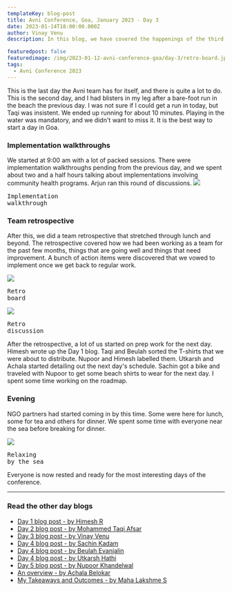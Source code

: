 ```yaml
---
templateKey: blog-post
title: Avni Conference, Goa, January 2023 - Day 3
date: 2023-01-14T18:00:00.000Z
author: Vinay Venu
description: In this blog, we have covered the happenings of the third day of the Avni Conference at Goa, January 2023.

featuredpost: false
featuredimage: /img/2023-01-12-avni-conference-goa/day-3/retro-board.jpeg
tags:
  - Avni Conference 2023
---
```


This is the last day the Avni team has for itself, and there is quite a lot to do. This is the second day, and I had blisters in my leg after a bare-foot run in the beach the previous day. I was not sure if I could get a run in today, but Taqi was insistent. We ended up running for about 10 minutes. Playing in the water was mandatory, and we didn't want to miss it. It is the best way to start a day in Goa.


### Implementation walkthroughs
We started at 9:00 am with a lot of packed sessions. There were implementation walkthroughs pending from the previous day, and we spent about two and a half hours talking about implementations involving community health programs. Arjun ran this round of discussions. 
![](/img/2023-01-12-avni-conference-goa/day-3/implementation-walkthrough.jpeg)<pre>Implementation walkthrough</pre>


### Team retrospective
After this, we did a team retrospective that stretched through lunch and beyond. The retrospective covered how we had been working as a team for the past few months, things that are going well and things that need improvement. A bunch of action items were discovered that we vowed to implement once we get back to regular work.

![](/img/2023-01-12-avni-conference-goa/day-3/retro-board.jpeg)<pre>Retro board</pre>
![](/img/2023-01-12-avni-conference-goa/day-3/retro-discussion.jpeg)<pre>Retro discussion</pre>


After the retrospective, a lot of us started on prep work for the next day. Himesh wrote up the Day 1 blog. Taqi and Beulah sorted the T-shirts that we were about to distribute. Nupoor and Himesh labelled them. Utkarsh and Achala started detailing out the next day's schedule. Sachin got a bike and traveled with Nupoor to get some beach shirts to wear for the next day. I spent some time working on the roadmap.


### Evening
NGO partners had started coming in by this time. Some were here for lunch, some for tea and others for dinner. We spent some time with everyone near the sea before breaking for dinner.

![](/img/2023-01-12-avni-conference-goa/day-3/relax-by-the-sea.jpeg)<pre>Relaxing by the sea</pre>


Everyone is now rested and ready for the most interesting days of the conference.

----------------------------
### Read the other day blogs

* [Day 1 blog post - by Himesh R](https://avniproject.org/blog/2023-01-12-avni-conference-goa-day-1/)
* [Day 2 blog post - by Mohammed Taqi Afsar](https://avniproject.org/blog/2023-01-13-avni-conference-goa-day-2/)
* [Day 3 blog post - by Vinay Venu](https://avniproject.org/blog/2023-01-14-avni-conference-goa-day-3/)
* [Day 4 blog post - by Sachin Kadam](https://avniproject.org/blog/2023-01-15-avni-conference-goa-day-4/)
* [Day 4 blog post - by Beulah Evanjalin](https://avniproject.org/blog/2023-01-17-avni-conference-goa-day-4/)
* [Day 4 blog post - by Utkarsh Hathi](https://avniproject.org/blog/2023-01-18-avni-conference-goa-day-4/)
* [Day 5 blog post - by Nupoor Khandelwal](https://avniproject.org/blog/2023-01-16-avni-conference-goa-day-5/)
* [An overview - by Achala Belokar](https://avniproject.org/blog/2023-01-19-avni-conference-goa-all-days/)
* [My Takeaways and Outcomes - by Maha Lakshme S](https://avniproject.org/blog/2023-01-19-avni-conference-goa-takeaways_and_outcomes/)
